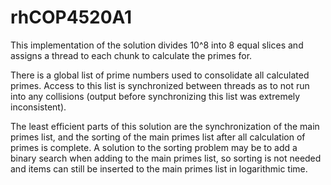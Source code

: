 # rhCOP4520A1

This implementation of the solution divides 10^8 into 8 equal slices and assigns a thread to each chunk to calculate the primes for.

There is a global list of prime numbers used to consolidate all calculated primes. Access to this list is synchronized between threads as to not run into any collisions (output before synchronizing this list was extremely inconsistent).

The least efficient parts of this solution are the synchronization of the main primes list, and the sorting of the main primes list after all calculation of primes is complete. A solution to the sorting problem may be to add a binary search when adding to the main primes list, so sorting is not needed and items can still be inserted to the main primes list in logarithmic time.